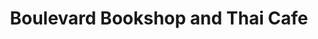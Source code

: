 ---
title: "Boulevard Bookshop and Thai Cafe"
url: /hastings/boulevard-bookshop-and-thai-cafe/
shop: Bücher
---